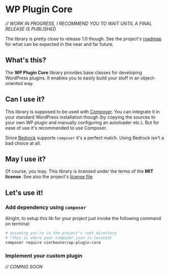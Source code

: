 # WP Plugin Core

*// WORK IN PROGRESS, I RECOMMEND YOU TO WAIT UNTIL A FINAL RELEASE IS PUBLISHED*

The library is pretty close to release 1.0 though. See the project's [roadmap](./ROADMAP.md) for what can be expected in the near and far future.

## What's this?

The **WP Plugin Core** library provides base classes for developing WordPress plugins. It enables you to easily build your stuff in an object-oriented way.

## Can I use it?

This library is supposed to be used with [Composer](https://getcomposer.org/). You can integrate it in your standard WordPress installation though (by copying the sources to your own WP plugin and manually configuring an autoloader etc.). But for ease of use it's recommended to use Composer.

Since [Bedrock](https://roots.io/bedrock/) supports `composer` it's a perfect match. Using Bedrock isn't a bad choice at all.

## May I use it?

Of course, you may. This library is licensed under the terms of the **MIT license**. See also the project's [license file](./LICENSE).

## Let's use it!

### Add dependency using `composer`

Alright, to setup this lib for your project just invoke the following command on terminal:

```bash
# assuming you're in the project's root directory
# (this is where your composer.json is located)
composer require vierbeuter/wp-plugin-core
```

### Implement your custom plugin

*//	COMING SOON*
